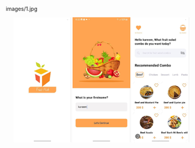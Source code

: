 images/1.jpg

<p align = "center">
  <img src = "images/1.jpg" width = "30%" />
  <img src = "images/2.jpg" width = "30%" />
  <img src = "images/3.jpg" width = "30%" />

</p>
